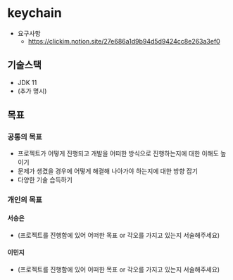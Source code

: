 # keychain
* 요구사항
    * https://clickim.notion.site/27e686a1d9b94d5d9424cc8e263a3ef0

## 기술스택
* JDK 11
* (추가 명시)


## 목표
### 공통의 목표
* 프로젝트가 어떻게 진행되고 개발을 어떠한 방식으로 진행하는지에 대한 이해도 높이기
* 문제가 생겼을 경우에 어떻게 해결해 나아가야 하는지에 대한 방향 잡기
* 다양한 기술 습득하기

### 개인의 목표
#### 서승은
* (프로젝트를 진행함에 있어 어떠한 목표 or 각오를 가지고 있는지 서술해주세요)

#### 이민지
* (프로젝트를 진행함에 있어 어떠한 목표 or 각오를 가지고 있는지 서술해주세요)
